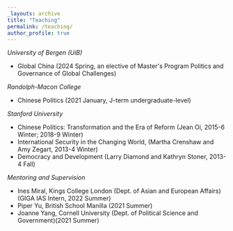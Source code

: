 ```yaml
---
_layouts: archive
title: "Teaching"
permalink: /teaching/
author_profile: true
---
```

*University of Bergen (UiB)*
- Global China (2024 Spring, an elective of Master's Program Politics and Governance of Global Challenges)
  
*Randolph-Macon College*
- Chinese Politics (2021 January, J-term undergraduate-level)

*Stanford University*
- Chinese Politics: Transformation and the Era of Reform (Jean Oi, 2015-6 Winter; 2018-9 Winter)
- International Security in the Changing World, (Martha Crenshaw and Amy Zegart, 2013-4 Winter)
- Democracy and Development (Larry Diamond and Kathryn Stoner, 2013-4 Fall)

*Mentoring and Supervision*

- Ines Miral, Kings College London (Dept. of Asian and European Affairs) (GIGA IAS Intern, 2022 Summer)
- Piper Yu, British School Manilla (2021 Summer)
- Joanne Yang, Cornell University (Dept. of Political Science and Government)(2021 Summer)
